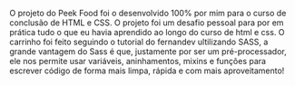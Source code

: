 O projeto do Peek Food foi o desenvolvido 100% por mim para o curso de conclusão de HTML e CSS. O projeto foi um desafio pessoal para por em prática tudo o que eu havia aprendido ao longo do curso de html e css. O carrinho foi feito seguindo o tutorial do fernandev ultilizando SASS, a grande vantagem do Sass é que, justamente por ser um pré-processador, ele nos permite usar variáveis, aninhamentos, mixins e funções para escrever código de forma mais limpa, rápida e com mais aproveitamento!